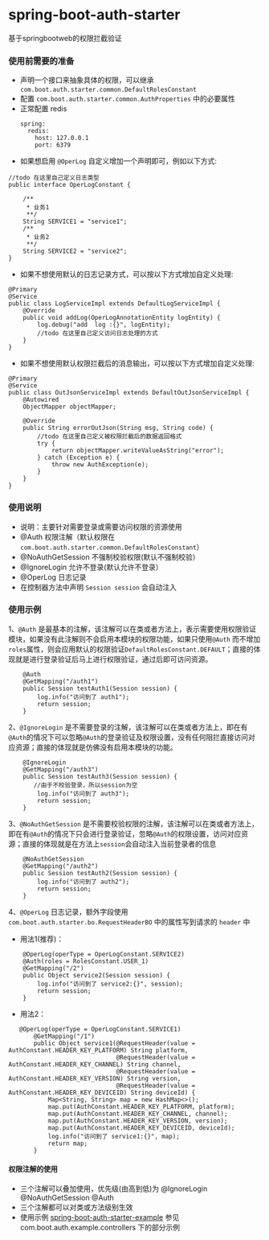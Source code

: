 # spring-boot-auth-starter
基于springbootweb的权限拦截验证

### 使用前需要的准备
* 声明一个接口来抽象具体的权限，可以继承 ```com.boot.auth.starter.common.DefaultRolesConstant``` 
* 配置 ```com.boot.auth.starter.common.AuthProperties``` 中的必要属性
* 正常配置 redis
    ```
    spring:
      redis:
        host: 127.0.0.1
        port: 6379
    ```
* 如果想启用 ``` @OperLog ``` 自定义增加一个声明即可，例如以下方式:
```
//todo 在这里自己定义日志类型
public interface OperLogConstant {

    /**
     * 业务1
     **/
    String SERVICE1 = "service1";
    /**
     * 业务2
     **/
    String SERVICE2 = "service2";
}

```
* 如果不想使用默认的日志记录方式，可以按以下方式增加自定义处理:
```
@Primary
@Service
public class LogServiceImpl extends DefaultLogServiceImpl {
    @Override
    public void addLog(OperLogAnnotationEntity logEntity) {
        log.debug("add  log :{}", logEntity);
        //todo 在这里自己定义访问日志处理的方式
    }
}
```

 * 如果不想使用默认权限拦截后的消息输出，可以按以下方式增加自定义处理:
 ```
 @Primary
 @Service
 public class OutJsonServiceImpl extends DefaultOutJsonServiceImpl {
     @Autowired
     ObjectMapper objectMapper;
 
     @Override
     public String errorOutJson(String msg, String code) {
         //todo 在这里自己定义被权限拦截后的数据返回格式
         try {
             return objectMapper.writeValueAsString("error");
         } catch (Exception e) {
             throw new AuthException(e);
         }
     }
 }
 ```
### 使用说明
* 说明：主要针对需要登录或需要访问权限的资源使用
* @Auth 权限注解（默认权限在 ```com.boot.auth.starter.common.DefaultRolesConstant```）
* @NoAuthGetSession 不强制校验权限(默认不强制校验）
* @IgnoreLogin 允许不登录(默认允许不登录）
* @OperLog 日志记录
* 在控制器方法中声明 ```Session session``` 会自动注入

### 使用示例
1、```@Auth``` 是最基本的注解，该注解可以在类或者方法上，表示需要使用权限验证模块，如果没有此注解则不会启用本模块的权限功能，如果只使用```@Auth``` 而不增加 ```roles```属性，则会应用默认的权限验证```DefaultRolesConstant.DEFAULT```；直接的体现就是进行登录验证后马上进行权限验证，通过后即可访问资源。
```
    @Auth
    @GetMapping("/auth1")
    public Session testAuth1(Session session) {
        log.info("访问到了 auth1");
        return session;
    }
```
2、```@IgnoreLogin``` 是不需要登录的注解，该注解可以在类或者方法上，即在有```@Auth```的情况下可以忽略```@Auth```的登录验证及权限设置，没有任何阻拦直接访问对应资源；直接的体现就是仿佛没有启用本模块的功能。
```
    @IgnoreLogin
    @GetMapping("/auth3")
    public Session testAuth3(Session session) {
       //由于不校验登录，所以session为空
        log.info("访问到了 auth3");
        return session;
    }
```
3、```@NoAuthGetSession``` 是不需要校验权限的注解，该注解可以在类或者方法上，即在有```@Auth```的情况下只会进行登录验证，忽略```@Auth```的权限设置，访问对应资源；直接的体现就是在方法上```session```会自动注入当前登录者的信息
```
    @NoAuthGetSession
    @GetMapping("/auth2")
    public Session testAuth2(Session session) {
        log.info("访问到了 auth2");
        return session;
    }
```
4、```@OperLog``` 日志记录，额外字段使用 ```com.boot.auth.starter.bo.RequestHeaderBO``` 中的属性写到请求的 ```header``` 中
* 用法1(推荐)：
```
    @OperLog(operType = OperLogConstant.SERVICE2)
    @Auth(roles = RolesConstant.USER_1)
    @GetMapping("/2")
    public Object service2(Session session) {
        log.info("访问到了 service2:{}", session);
        return session;
    }

```
* 用法2：
```
   @OperLog(operType = OperLogConstant.SERVICE1)
       @GetMapping("/1")
       public Object service1(@RequestHeader(value = AuthConstant.HEADER_KEY_PLATFORM) String platform,
                              @RequestHeader(value = AuthConstant.HEADER_KEY_CHANNEL) String channel,
                              @RequestHeader(value = AuthConstant.HEADER_KEY_VERSION) String version,
                              @RequestHeader(value = AuthConstant.HEADER_KEY_DEVICEID) String deviceId) {
           Map<String, String> map = new HashMap<>();
           map.put(AuthConstant.HEADER_KEY_PLATFORM, platform);
           map.put(AuthConstant.HEADER_KEY_CHANNEL, channel);
           map.put(AuthConstant.HEADER_KEY_VERSION, version);
           map.put(AuthConstant.HEADER_KEY_DEVICEID, deviceId);
           log.info("访问到了 service1:{}", map);
           return map;
       }
```
#### 权限注解的使用
* 三个注解可以叠加使用，优先级(由高到低)为 @IgnoreLogin @NoAuthGetSession @Auth
* 三个注解都可以对类或方法级别生效
* 使用示例 [spring-boot-auth-starter-example](https://github.com/liuchengts/spring-boot-auth-starter-example) 参见 com.boot.auth.example.controllers 下的部分示例
